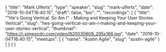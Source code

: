 {
  "title": "Mark Ulferts",
  "type": "speaker",
  "slug": "mark-ulferts",
  "date": "2019-10-04T16:40:15",
  "draft": false,
  "bio": "",
  "recordings": [
    {
      "title": "\"He's Going Vertical. So Am I\" - Making and Keeping Your User Stories Vertical",
      "slug": "hes-going-vertical-so-am-i-making-and-keeping-your-user-stories-vertical",
      "thumbnail": "https://i.vimeocdn.com/video/820030608_295x166.jpg",
      "date": "2019-10-04T16:40:15",
      "meetups": [
        {
          "name": "Austin Agile",
          "slug": "austin-agile"
        }
      ]
    }
  ]
}